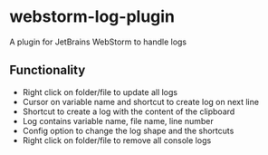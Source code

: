 # webstorm-log-plugin
A plugin for JetBrains WebStorm to handle logs

## Functionality

* Right click on folder/file to update all logs
* Cursor on variable name and shortcut to create log on next line
* Shortcut to create a log with the content of the clipboard
* Log contains variable name, file name, line number
* Config option to change the log shape and the shortcuts
* Right click on folder/file to remove all console logs
